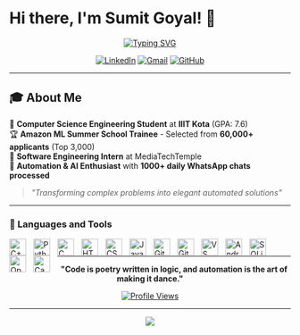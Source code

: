 # Hi there, I'm Sumit Goyal! 👋

<div align="center">
  
[![Typing SVG](https://readme-typing-svg.herokuapp.com?font=Fira+Code&weight=600&size=28&duration=4000&pause=1000&color=36BCF7&center=true&vCenter=true&width=600&height=60&lines=Software+Engineering+Intern;AI+%26+Automation+Specialist;Android+Development+Expert;WhatsApp+Bot+Developer)](https://git.io/typing-svg)

</div>

<div align="center">
  
[![LinkedIn](https://img.shields.io/badge/LinkedIn-0077B5?style=for-the-badge&logo=linkedin&logoColor=white)](https://www.linkedin.com/in/sumit-goyal-60264a286/)
[![Gmail](https://img.shields.io/badge/Gmail-D14836?style=for-the-badge&logo=gmail&logoColor=white)](mailto:Rjsumit151@gmail.com)
[![GitHub](https://img.shields.io/badge/GitHub-100000?style=for-the-badge&logo=github&logoColor=white)](https://github.com/itvi-1234)

</div>

---

## 🎓 About Me

🎯 **Computer Science Engineering Student** at **IIIT Kota** (GPA: 7.6)  
🏆 **Amazon ML Summer School Trainee** - Selected from **60,000+ applicants** (Top 3,000)  
💼 **Software Engineering Intern** at MediaTechTemple  
🚀 **Automation & AI Enthusiast** with **1000+ daily WhatsApp chats processed**  

> *"Transforming complex problems into elegant automated solutions"*

---
### 🧰 Languages and Tools

<img align="left" alt="C++" width="30px" style="padding-right:10px;" src="https://cdn.jsdelivr.net/gh/devicons/devicon/icons/cplusplus/cplusplus-line.svg" />
<img align="left" alt="Python" width="30px" style="padding-right:10px;" src="https://cdn.jsdelivr.net/gh/devicons/devicon/icons/python/python-plain.svg" />
<img align="left" alt="C" width="30px" style="padding-right:10px;" src="https://cdn.jsdelivr.net/gh/devicons/devicon/icons/c/c-line.svg" />
<img align="left" alt="HTML" width="30px" style="padding-right:10px;" src="https://cdn.jsdelivr.net/gh/devicons/devicon/icons/html5/html5-plain.svg" />
<img align="left" alt="CSS" width="30px" style="padding-right:10px;" src="https://cdn.jsdelivr.net/gh/devicons/devicon/icons/css3/css3-plain.svg" />
<img align="left" alt="JavaScript" width="30px" style="padding-right:10px;" src="https://cdn.jsdelivr.net/gh/devicons/devicon/icons/javascript/javascript-plain.svg" />
<img align="left" alt="Git" width="30px" style="padding-right:10px;" src="https://cdn.jsdelivr.net/gh/devicons/devicon/icons/git/git-original.svg" />
<img align="left" alt="GitHub" width="30px" style="padding-right:10px;" src="https://cdn.jsdelivr.net/gh/devicons/devicon/icons/github/github-original.svg" />
<img align="left" alt="VS Code" width="30px" style="padding-right:10px;" src="https://cdn.jsdelivr.net/gh/devicons/devicon/icons/vscode/vscode-original.svg" />
<img align="left" alt="Android" width="30px" style="padding-right:10px;" src="https://cdn.jsdelivr.net/gh/devicons/devicon/icons/android/android-original.svg" />
<img align="left" alt="SQLite" width="30px" style="padding-right:10px;" src="https://cdn.jsdelivr.net/gh/devicons/devicon/icons/sqlite/sqlite-original.svg" />
<img align="left" alt="OpenCV" width="30px" style="padding-right:10px;" src="https://cdn.jsdelivr.net/gh/devicons/devicon/icons/opencv/opencv-original.svg" />
<img align="left" alt="Canva" width="30px" style="padding-right:10px;" src="https://cdn.jsdelivr.net/gh/devicons/devicon/icons/canva/canva-original.svg" />


<br />

---

<div align="center">

**"Code is poetry written in logic, and automation is the art of making it dance."**

[![Profile Views](https://komarev.com/ghpvc/?username=itvi-1234&color=36BCF7&style=flat-square)](https://github.com/itvi-1234)

</div>

---

<div align="center">
  <img src="https://capsule-render.vercel.app/api?type=waving&color=gradient&height=100&section=footer"/>
</div>

<!-- 
## 🚀 Featured Projects

### 🤖 WhatsApp Business Automation Bot
**🔥 1000+ Daily Chats Processed | 95% Sentiment Analysis Accuracy**
- 🎯 Intelligent customer support with **native language responses**
- 📊 **SQLite database** for conversation history tracking
- 🚀 **80% reduction** in manual customer service effort
- 💼 **70%+ more qualified leads** from casual interactions

### 🗺️ Google Maps Lead Extractor
**⚡ 8× More Results | 500+ Verified Leads Per Search**
- 🔄 **Infinite scroll capability** bypassing 10-result limit
- 🧠 **Groq→Gemini AI fallback** with 95% accuracy
- 🌍 Coverage across **10,000+ cities globally**
- 📈 **300% outreach effectiveness boost**

### 📱 Android Multi-Device Automation System
**🎯 99.8% Accuracy | 30+ Synchronized Devices**
- ⚡ Real-time gesture tracking with **1,000+ daily touch events**
- 🔄 **USB→WiFi automated switching** for 15+ devices
- ⏱️ **90% reduction** in testing time (8 hours → 45 minutes)
- 📊 Testing across **25+ device configurations**

## 🏆 Achievements & Impact

<div align="center">

| 🎯 **Metric** | 📊 **Impact** |
|:---:|:---:|
| **WhatsApp Chats Processed** | 1,000+ Daily |
| **Sentiment Analysis Accuracy** | 95% |
| **Google Maps Leads Generated** | 500+ Per Search |
| **Android Devices Automated** | 30+ Simultaneously |
| **Testing Time Reduction** | 90% (8hrs → 45min) |
| **News Articles Processed** | 2,000+ Monthly |
| **Amazon ML Selection** | Top 3,000/60,000+ |

</div>

---

## 🎯 Current Focus

🔬 **Machine Learning** - Deep diving into supervised/unsupervised learning at Amazon ML Summer School  
🤖 **AI Integration** - Building smarter automation solutions with LLM architectures  
📱 **Mobile Automation** - Scaling Android device testing frameworks  
🌐 **Web Scraping** - Advanced data extraction with AI-powered deduplication  

## 🎖️ Badges & Certifications

<div align="center">

![Amazon ML](https://img.shields.io/badge/Amazon_ML_Summer_School-FF9900?style=for-the-badge&logo=amazon&logoColor=white)
![Top 3000](https://img.shields.io/badge/Top_3000_of_60000+-success?style=for-the-badge)
![IIIT Kota](https://img.shields.io/badge/IIIT_Kota-CSE-blue?style=for-the-badge)

</div>

---

## 💡 Fun Facts

🎯 Automated **10,000+ daily interactions** that businesses typically overlook  
🚀 Built systems processing **500+ job postings daily** with 60% manual effort reduction  
📱 Pioneered gesture replication across **30+ Android devices** simultaneously  
🧠 Integrated **dual AI fallback systems** (Groq→Gemini) for 95% accuracy  

---

## 🤝 Let's Connect!

💬 **Always open to discussing:**
- 🤖 AI & Machine Learning innovations
- 📱 Mobile automation solutions  
- 🔄 Business process automation
- 🚀 Startup tech solutions
 -->
